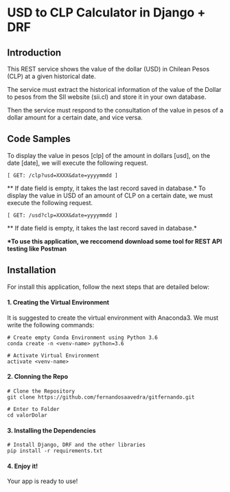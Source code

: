 # USD to CLP Calculator in Django + DRF

## Introduction

This REST service shows the value of the dollar (USD) in Chilean Pesos (CLP) at a given historical date.

The service must extract the historical information of the value of the Dollar to pesos from the SII website (sii.cl) and store it in your own database.

Then the service must respond to the consultation of the value in pesos of a dollar amount for a certain date, and vice versa.

## Code Samples

To display the value in pesos [clp] of the amount in dollars [usd], on the date [date], we will execute the following request.

`[ GET: /clp?usd=XXXX&date=yyyymmdd ] `

** If date field is empty, it takes the last record saved in database.*
To display the value in USD of an amount of CLP on a certain date, we must execute the following request.

`[ GET: /usd?clp=XXXX&date=yyyymmdd ] `

** If date field is empty, it takes the last record saved in database.*

__*To use this application, we reccomend download some tool for REST API testing like Postman<br/>__

## Installation

For install this application, follow the next steps that are detailed below:

#### 1. Creating the Virtual Environment

It is suggested to create the virtual environment with Anaconda3. We must write the following commands:

~~~
# Create empty Conda Environment using Python 3.6
conda create -n <venv-name> python=3.6

# Activate Virtual Environment
activate <venv-name>
~~~
#### 2. Clonning the Repo
~~~
# Clone the Repository
git clone https://github.com/fernandosaavedra/gitfernando.git

# Enter to Folder
cd valorDolar
~~~
#### 3. Installing the Dependencies
~~~
# Install Django, DRF and the other libraries
pip install -r requirements.txt
~~~
#### 4. Enjoy it!
Your app is ready to use!
